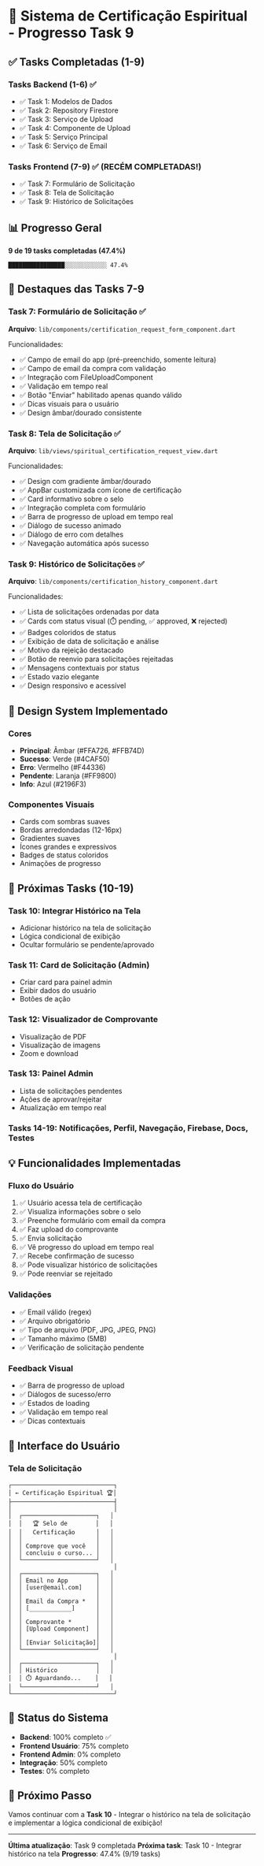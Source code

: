 # 🎯 Sistema de Certificação Espiritual - Progresso Task 9

## ✅ Tasks Completadas (1-9)

### Tasks Backend (1-6) ✅
- ✅ Task 1: Modelos de Dados
- ✅ Task 2: Repository Firestore
- ✅ Task 3: Serviço de Upload
- ✅ Task 4: Componente de Upload
- ✅ Task 5: Serviço Principal
- ✅ Task 6: Serviço de Email

### Tasks Frontend (7-9) ✅ (RECÉM COMPLETADAS!)
- ✅ Task 7: Formulário de Solicitação
- ✅ Task 8: Tela de Solicitação
- ✅ Task 9: Histórico de Solicitações

## 📊 Progresso Geral

**9 de 19 tasks completadas (47.4%)**

```
████████████████░░░░░░░░░░░░ 47.4%
```

## 🎨 Destaques das Tasks 7-9

### Task 7: Formulário de Solicitação ✅
**Arquivo**: `lib/components/certification_request_form_component.dart`

Funcionalidades:
- ✅ Campo de email do app (pré-preenchido, somente leitura)
- ✅ Campo de email da compra com validação
- ✅ Integração com FileUploadComponent
- ✅ Validação em tempo real
- ✅ Botão "Enviar" habilitado apenas quando válido
- ✅ Dicas visuais para o usuário
- ✅ Design âmbar/dourado consistente

### Task 8: Tela de Solicitação ✅
**Arquivo**: `lib/views/spiritual_certification_request_view.dart`

Funcionalidades:
- ✅ Design com gradiente âmbar/dourado
- ✅ AppBar customizada com ícone de certificação
- ✅ Card informativo sobre o selo
- ✅ Integração completa com formulário
- ✅ Barra de progresso de upload em tempo real
- ✅ Diálogo de sucesso animado
- ✅ Diálogo de erro com detalhes
- ✅ Navegação automática após sucesso

### Task 9: Histórico de Solicitações ✅
**Arquivo**: `lib/components/certification_history_component.dart`

Funcionalidades:
- ✅ Lista de solicitações ordenadas por data
- ✅ Cards com status visual (⏱️ pending, ✅ approved, ❌ rejected)
- ✅ Badges coloridos de status
- ✅ Exibição de data de solicitação e análise
- ✅ Motivo da rejeição destacado
- ✅ Botão de reenvio para solicitações rejeitadas
- ✅ Mensagens contextuais por status
- ✅ Estado vazio elegante
- ✅ Design responsivo e acessível

## 🎨 Design System Implementado

### Cores
- **Principal**: Âmbar (#FFA726, #FFB74D)
- **Sucesso**: Verde (#4CAF50)
- **Erro**: Vermelho (#F44336)
- **Pendente**: Laranja (#FF9800)
- **Info**: Azul (#2196F3)

### Componentes Visuais
- Cards com sombras suaves
- Bordas arredondadas (12-16px)
- Gradientes suaves
- Ícones grandes e expressivos
- Badges de status coloridos
- Animações de progresso

## 🚀 Próximas Tasks (10-19)

### Task 10: Integrar Histórico na Tela
- Adicionar histórico na tela de solicitação
- Lógica condicional de exibição
- Ocultar formulário se pendente/aprovado

### Task 11: Card de Solicitação (Admin)
- Criar card para painel admin
- Exibir dados do usuário
- Botões de ação

### Task 12: Visualizador de Comprovante
- Visualização de PDF
- Visualização de imagens
- Zoom e download

### Task 13: Painel Admin
- Lista de solicitações pendentes
- Ações de aprovar/rejeitar
- Atualização em tempo real

### Tasks 14-19: Notificações, Perfil, Navegação, Firebase, Docs, Testes

## 💡 Funcionalidades Implementadas

### Fluxo do Usuário
1. ✅ Usuário acessa tela de certificação
2. ✅ Visualiza informações sobre o selo
3. ✅ Preenche formulário com email da compra
4. ✅ Faz upload do comprovante
5. ✅ Envia solicitação
6. ✅ Vê progresso do upload em tempo real
7. ✅ Recebe confirmação de sucesso
8. ✅ Pode visualizar histórico de solicitações
9. ✅ Pode reenviar se rejeitado

### Validações
- ✅ Email válido (regex)
- ✅ Arquivo obrigatório
- ✅ Tipo de arquivo (PDF, JPG, JPEG, PNG)
- ✅ Tamanho máximo (5MB)
- ✅ Verificação de solicitação pendente

### Feedback Visual
- ✅ Barra de progresso de upload
- ✅ Diálogos de sucesso/erro
- ✅ Estados de loading
- ✅ Validação em tempo real
- ✅ Dicas contextuais

## 📱 Interface do Usuário

### Tela de Solicitação
```
┌─────────────────────────────┐
│ ← Certificação Espiritual 🏆│
├─────────────────────────────┤
│                             │
│  ┌─────────────────────┐   │
│  │   🏆 Selo de        │   │
│  │   Certificação      │   │
│  │                     │   │
│  │ Comprove que você   │   │
│  │ concluiu o curso... │   │
│  └─────────────────────┘   │
│                             │
│  ┌─────────────────────┐   │
│  │ Email no App        │   │
│  │ [user@email.com]    │   │
│  │                     │   │
│  │ Email da Compra *   │   │
│  │ [____________]      │   │
│  │                     │   │
│  │ Comprovante *       │   │
│  │ [Upload Component]  │   │
│  │                     │   │
│  │ [Enviar Solicitação]│   │
│  └─────────────────────┘   │
│                             │
│  ┌─────────────────────┐   │
│  │ Histórico           │   │
│  │ ⏱️ Aguardando...    │   │
│  └─────────────────────┘   │
└─────────────────────────────┘
```

## 🎯 Status do Sistema

- **Backend**: 100% completo ✅
- **Frontend Usuário**: 75% completo
- **Frontend Admin**: 0% completo
- **Integração**: 50% completo
- **Testes**: 0% completo

## 📝 Próximo Passo

Vamos continuar com a **Task 10** - Integrar o histórico na tela de solicitação e implementar a lógica condicional de exibição!

---

**Última atualização**: Task 9 completada
**Próxima task**: Task 10 - Integrar histórico na tela
**Progresso**: 47.4% (9/19 tasks)
